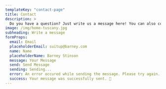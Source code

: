 ```yaml
---
templateKey: "contact-page"
title: Contact
description: >
  Do you have a question? Just write us a message here! You can also contact us directly through WhatsApp. 🤗
image: /img/home-tuscany.jpg
subheading: Write a message
formProps:
  email: Email
  placeholderEmail: suitup@barney.com
  name: Name
  placeholderName: Barney Stinson
  message: Your Message
  send: Send Message
  sending: Sending...
  error: An error occured while sending the message. Please try again. 🥺
  success: Your message was successfully sent. 🎉
---
```

